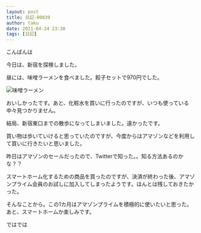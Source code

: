 ```yaml
---
layout: post
title: 日記-00039
author: taku
date: 2021-04-24 23:30
tags: [日記]
---
```


こんばんは

今日は、新宿を探検しました。

昼には、味噌ラーメンを食べました。餃子セットで970円でした。

![味噌ラーメン](https://i.imgur.com/l0EYe1c.jpg)

おいしかったです。あと、化粧水を買いに行ったのですが、いつも使っている中々見つかりません。

結局、新宿東口までの散歩になってしまいました。遠かったです。

買い物は歩いていけると思っていたのですが、今度からはアマゾンなどを利用して買いに行きたいと思いました。

昨日はアマゾンのセールだったので、Twitterで知った。。知る方法あるのかな？？

スマートホーム化するための商品を買ったのですが、決済が終わった後、アマゾンプライム会員のお試しに加入してしまったようです。ほんとは残しておきたかった。

そんなことから。この1カ月はアマゾンプライムを積極的に使いたいと思った。あと、スマートホームか楽しみです。

ではでは